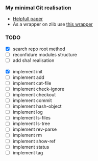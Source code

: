 ### My minimal Git realisation
- [Helpfull paper](https://wyag.thb.lt/#objects)
- As a wrapper on zlib use [this wrapper](https://github.com/mateidavid/zstr)

### TODO
- [x] search repo root method
- [ ] reconfidure modules structure
- [ ] add sha1 realisation \
&nbsp;
- [x] implement init
- [ ] implement add
- [ ] implement cat-file
- [ ] implement check-ignore
- [ ] implement checkout
- [ ] implement commit
- [ ] implement hash-object
- [ ] implement log
- [ ] implement ls-files
- [ ] implement ls-tree
- [ ] implement rev-parse
- [ ] implement rm
- [ ] implement show-ref
- [ ] implement status
- [ ] implement tag
